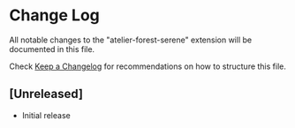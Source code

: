 # Change Log

All notable changes to the "atelier-forest-serene" extension will be documented in this file.

Check [Keep a Changelog](http://keepachangelog.com/) for recommendations on how to structure this file.

## [Unreleased]

- Initial release
